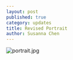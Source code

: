 ```yaml
---
layout: post
published: true
category: updates
title: Revised Portrait
author: Susanna Chen
---
```

![portrait.jpg]({{site.baseurl}}/assets/portrait.jpg)
